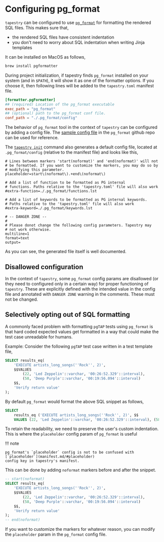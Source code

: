# Configuring pg_format

`tapestry` can be configured to use [`pg_format`]() for formatting the
rendered SQL files. This makes sure that,

* the rendered SQL files have consistent indentation
* you don't need to worry about SQL indentation when writing Jinja
  templates

It can be installed on MacOS as follows,

```bash
brew install pgformatter
```

During project initialization, if tapestry finds `pg_format`
installed on your system (and in `$PATH`), it will show it as one of
the formatter options. If you choose it, then following lines will be
added to the `tapestry.toml` manifest file.

```toml
[formatter.pgFormatter]
## (required) Location of the pg_format executable
exec_path = "pg_format"
## (optional) path to the pg_format conf file.
conf_path = "./.pg_format/config"
```

The behavior of `pg_format` tool in the context of `tapestry` can be
configured by adding a config file. The [sample config
file](https://github.com/darold/pgFormatter/blob/master/doc/pg_format.conf.sample)
in the `pg_format` github repo can be used for reference.

The [`tapestry init`](commands.md/#init) command also generates a
default config file, located at `.pg_format/config` (relative to the
manifest file) and looks like this,

```config
# Lines between markers 'start(noformat)' and 'end(noformat)' will not
# be formatted. If you want to customize the markers, you may do so by
# modifying this parameter.
placeholder=start\(noformat\).+end\(noformat\)

# Add a list of function to be formatted as PG internal
# functions. Paths relative to the 'tapestry.toml' file will also work
#extra-function=./.pg_format/functions.lst

# Add a list of keywords to be formatted as PG internal keywords.
# Paths relative to the 'tapestry.toml' file will also work
#extra-keyword=./.pg_format/keywords.lst

# -- DANGER ZONE --
#
# Please donot change the following config parameters. Tapestry may
# not work otherwise.
multiline=1
format=text
output=
```

As you can see, the generated file itself is well documented.

## Disallowed configuration

In the context of `tapestry`, some `pg_format` config params are
disallowed (or they need to configured only in a certain way) for
proper functioning of `tapestry`. These are explicitly defined with
the intended value in the config file and annotated with `DANGER ZONE`
warning in the comments. These must not be changed.

## Selectively opting out of SQL formatting

A commonly faced problem with formatting `pgTAP` tests using
`pg_format` is that hard coded expected values get formatted in a way
that could make the test case unreadable for humans.

Example: Consider the following `pgTAP` test case written in a test
template file,

```sql
SELECT results_eq(
    'EXECUTE artists_long_songs(''Rock'', 2)',
    $$VALUES
        (22, 'Led Zeppelin'::varchar, '00:26:52.329'::interval),
        (58, 'Deep Purple'::varchar, '00:19:56.094'::interval)
    $$,
    'Verify return value'
);
```

By default `pg_format` would format the above SQL snippet as follows,

```sql
SELECT
    results_eq ('EXECUTE artists_long_songs(''Rock'', 2)', $$
    VALUES (22, 'Led Zeppelin'::varchar, '00:26:52.329'::interval), (58, 'Deep Purple'::varchar, '00:19:56.094'::interval) $$, 'Verify return value');
```

To retain the readability, we need to preserve the user's custom
indentation. This is where the `placeholder` config param of
`pg_format` is useful

!!! note

    pg_format's `placeholder` config is not to be confused with [`placeholder`](manifest.md/#placeholder)
    config key in tapestry's manifest.

This can be done by adding `noformat` markers before and after the
snippet.

```sql
-- start(noformat)
SELECT results_eq(
    'EXECUTE artists_long_songs(''Rock'', 2)',
    $$VALUES
        (22, 'Led Zeppelin'::varchar, '00:26:52.329'::interval),
        (58, 'Deep Purple'::varchar, '00:19:56.094'::interval)
    $$,
    'Verify return value'
);
-- end(noformat)
```

If you want to customize the markers for whatever reason, you can
modify the `placeholder` param in the `pg_format` config file.
